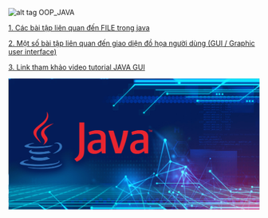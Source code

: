 ![alt tag](https://github.com/NguyenHuuNhan1912/NguyenHuuNhan1912/blob/main/java_93883.ico) OOP_JAVA

[1. Các bài tập liên quan đến FILE trong java](https://github.com/NguyenHuuNhan1912/OOP_JAVA/tree/master/Java_Advanced/File_Java)

[2. Một số bài tập liên quan đến giao diện đồ họa người dùng (GUI / Graphic user interface)](https://github.com/NguyenHuuNhan1912/OOP_JAVA/tree/master/Java_Advanced/Java_GUI)

[3. Link tham khảo video tutorial JAVA GUI](https://www.youtube.com/watch?v=Kmgo00avvEw&t=14385s)

![alt tag](https://github.com/NguyenHuuNhan1912/NguyenHuuNhan1912/blob/main/i14.jpg)

